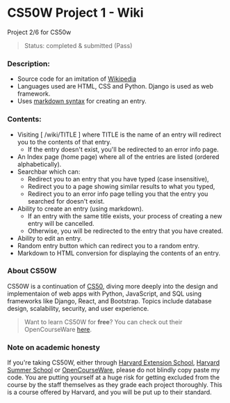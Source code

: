 # CS50W Project 1 - Wiki
Project 2/6 for CS50w
> Status: completed & submitted (Pass)
  
### Description:
* Source code for an imitation of [Wikipedia](https://www.wikipedia.org/)
* Languages used are HTML, CSS and Python. Django is used as web framework.
* Uses [markdown syntax](https://www.markdownguide.org/basic-syntax/) for creating an entry.
  
### Contents:
* Visiting  [ /wiki/TITLE ] where TITLE is the name of an entry will redirect you to the contents of that entry. 
    * If the entry doesn't exist, you'll be redirected to an error info page.
* An Index page (home page) where all of the entries are listed (ordered alphabetically).
* Searchbar which can:
    * Redirect you to an entry that you have typed (case insensitive),
    * Redirect you to a page showing similar results to what you typed,
    * Redirect you to an error info page telling you that the entry you searched for doesn't exist.
* Ability to create an entry (using markdown).
    * If an entry with the same title exists, your process of creating a new entry will be cancelled.
    * Otherwise, you will be redirected to the entry that you have created.
* Ability to edit an entry.
* Random entry button which can redirect you to a random entry.
* Markdown to HTML conversion for displaying the contents of an entry.
  
### About CS50W
CS50W is a continuation of [CS50](https://cs50.harvard.edu/), diving more deeply into the design and implementaion of web apps with Python, JavaScript, and SQL using frameworks like Django, React, and Bootstrap. Topics include database design, scalability, security, and user experience.  
> Want to learn CS50W for **free**? You can check out their OpenCourseWare [here](https://cs50.harvard.edu/web/).
  
### Note on academic honesty
If you're taking CS50W, either through [Harvard Extension School](https://extension.harvard.edu/), [Harvard Summer School](https://summer.harvard.edu/) or [OpenCourseWare](https://cs50.harvard.edu/web/), please do not blindly copy paste my code. You are putting yourself at a huge risk for getting excluded from the course by the staff themselves as they grade each project thoroughly. This is a course offered by Harvard, and you will be put up to their standard.
